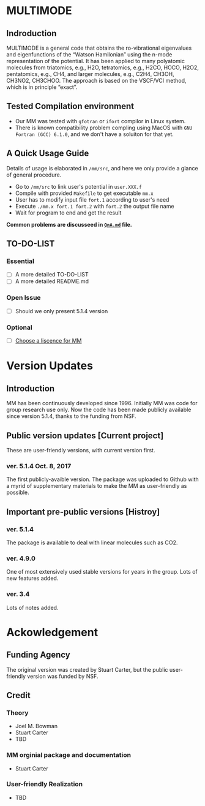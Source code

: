 # MULTIMODE

## Indroduction

MULTIMODE is a general code that obtains the ro-vibrational eigenvalues and eigenfunctions of the “Watson Hamilonian” using the n-mode representation of the potential.  It has been applied to many polyatomic molecules from triatomics, e.g.,  H2O, tetratomics, e.g., H2CO, HOCO, H2O2, pentatomics, e.g., CH4, and larger molecules, e.g., C2H4, CH3OH, CH3NO2, CH3CHOO.  The approach is based on the VSCF/VCI method, which is in principle “exact”.

## Tested Compilation environment
* Our MM was tested with `gfotran` or `ifort` compilor in Linux system. 
* There is known compatibility problem compling using MacOS with `GNU Fortran (GCC) 6.1.0`, and we don't have a soluiton for that yet.

## A Quick Usage Guide
Details of usage is elaborated in `/mm/src`, and here we only provide a glance of general procedure.

* Go to `/mm/src` to link user's potential in `user.XXX.f`
* Compile with provided `Makefile` to get executable `mm.x`
* User has to modify input file `fort.1` according to user's need
* Execute `./mm.x fort.1 fort.2` with `fort.2` the output file name
* Wait for program to end and get the result

**Common problems are discusseed in [`QnA.md`](https://github.com/Kee-Wang/MULTIMODE/blob/master/QnA.md) file.**






## TO-DO-LIST
### Essential

- [ ] A more detailed TO-DO-LIST
- [ ] A more detailed README.md

### Open Issue

- [ ] Should we only present 5.1.4 version


### Optional

- [ ] [Choose a liscence for MM](https://choosealicense.com)


# Version Updates

## Introduction

MM has been continuously developed since 1996. Initially MM was code for group research use only. Now the code has been made publicly available since version 5.1.4, thanks to the funding from NSF.

## Public version updates [Current project]
These are user-friendly versions, with current version first.

### ver. 5.1.4 Oct. 8, 2017
The first publicly-avaible version. The package was uploaded to Github with a myrid of supplementary materials to make the MM as user-friendly as possible.


## Important pre-public versions [Histroy]

### ver. 5.1.4
The package is available to deal with linear molecules such as CO2.

### ver. 4.9.0
One of most extensively used stable versions for years in the group. Lots of new features added.

### ver. 3.4
Lots of notes added.




# Ackowledgement

## Funding Agency
The original version was created by Stuart Carter, but the public user-friendly version was funded by NSF.

## Credit

### Theory
* Joel M. Bowman
* Stuart Carter
* TBD

### MM orginial package and documentation
* Stuart Carter

### User-friendly Realization
* TBD
